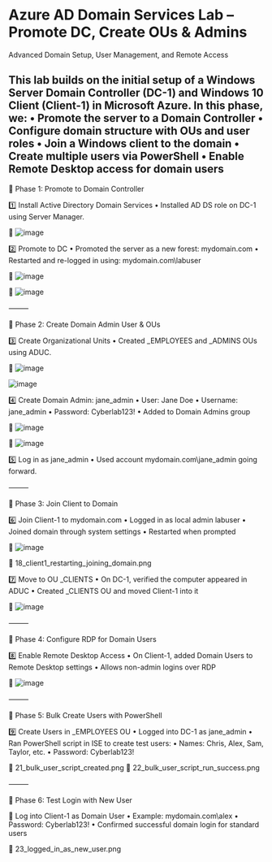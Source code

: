 # Azure AD Domain Services Lab – Promote DC, Create OUs & Admins

Advanced Domain Setup, User Management, and Remote Access

This lab builds on the initial setup of a Windows Server Domain Controller (DC-1) and Windows 10 Client (Client-1) in Microsoft Azure. In this phase, we:
	•	Promote the server to a Domain Controller
	•	Configure domain structure with OUs and user roles
	•	Join a Windows client to the domain
	•	Create multiple users via PowerShell
	•	Enable Remote Desktop access for domain users
--

🔧 Phase 1: Promote to Domain Controller

1️⃣ Install Active Directory Domain Services
	•	Installed AD DS role on DC-1 using Server Manager.

📸 ![image](https://github.com/user-attachments/assets/adcd2307-fa42-4686-abc6-9a4335fa94b2)


2️⃣ Promote to DC
	•	Promoted the server as a new forest: mydomain.com
	•	Restarted and re-logged in using: mydomain.com\labuser

📸 ![image](https://github.com/user-attachments/assets/d62f199e-9b55-40ed-8adf-ce0f07213530)

📸 ![image](https://github.com/user-attachments/assets/83aa598c-0126-4ff7-956a-be9b847e4868)

⸻

👥 Phase 2: Create Domain Admin User & OUs

3️⃣ Create Organizational Units
	•	Created _EMPLOYEES and _ADMINS OUs using ADUC.

📸 ![image](https://github.com/user-attachments/assets/ea53fce7-38fb-40e0-8838-ddee5fbc77d7)

![image](https://github.com/user-attachments/assets/254eda5d-6353-4e32-81d8-78576ee111b5)


4️⃣ Create Domain Admin: jane_admin
	•	User: Jane Doe
	•	Username: jane_admin
	•	Password: Cyberlab123!
	•	Added to Domain Admins group

📸 ![image](https://github.com/user-attachments/assets/901db730-255d-48d7-b46a-ebd778496296)

📸 ![image](https://github.com/user-attachments/assets/7b76959d-5cd7-494c-a577-8958c6ccc38a)


5️⃣ Log in as jane_admin
	•	Used account mydomain.com\jane_admin going forward.


⸻

🔗 Phase 3: Join Client to Domain

6️⃣ Join Client-1 to mydomain.com
	•	Logged in as local admin labuser
	•	Joined domain through system settings
	•	Restarted when prompted

📸 ![image](https://github.com/user-attachments/assets/2cfa13f2-284f-4d6c-8284-c16f2b604c63)

📸 18_client1_restarting_joining_domain.png

7️⃣ Move to OU _CLIENTS
	•	On DC-1, verified the computer appeared in ADUC
	•	Created _CLIENTS OU and moved Client-1 into it

📸 ![image](https://github.com/user-attachments/assets/96402a76-6969-4f2d-a192-ccdddb695934)


⸻

🛜 Phase 4: Configure RDP for Domain Users

8️⃣ Enable Remote Desktop Access
	•	On Client-1, added Domain Users to Remote Desktop settings
	•	Allows non-admin logins over RDP

📸 ![image](https://github.com/user-attachments/assets/b026662f-b44d-4258-a1a2-271e096722f6)


⸻

🚀 Phase 5: Bulk Create Users with PowerShell

9️⃣ Create Users in _EMPLOYEES OU
	•	Logged into DC-1 as jane_admin
	•	Ran PowerShell script in ISE to create test users:
	•	Names: Chris, Alex, Sam, Taylor, etc.
	•	Password: Cyberlab123!

📸 21_bulk_user_script_created.png
📸 22_bulk_user_script_run_success.png

⸻

👤 Phase 6: Test Login with New User

🔁 Log into Client-1 as Domain User
	•	Example: mydomain.com\alex
	•	Password: Cyberlab123!
	•	Confirmed successful domain login for standard users

📸 23_logged_in_as_new_user.png
